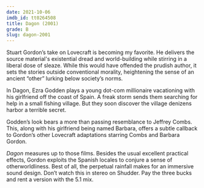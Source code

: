 ```yaml
---
date: 2021-10-06
imdb_id: tt0264508
title: Dagon (2001)
grade: B
slug: dagon-2001
---
```


Stuart Gordon’s take on Lovecraft is becoming my favorite. He delivers the source material's existential dread and world-building while stirring in a liberal dose of sleaze. While this would have offended the prudish author, it sets the stories outside conventional morality, heightening the sense of an ancient “other” lurking below society’s norms.

<!-- end -->

In Dagon, Ezra Godden plays a young dot-com millionaire vacationing with his girlfriend off the coast of Spain. A freak storm sends them searching for help in a small fishing village. But they soon discover the village denizens harbor a terrible secret.

Godden’s look bears a more than passing resemblance to Jeffrey Combs. This, along with his girlfriend being named Barbara, offers a subtle callback to Gordon’s other Lovecraft adaptations starring Combs and Barbara Gordon.

_Dagon_ measures up to those films. Besides the usual excellent practical effects, Gordon exploits the Spanish locales to conjure a sense of otherworldliness. Best of all, the perpetual rainfall makes for an immersive sound design. Don’t watch this in stereo on Shudder. Pay the three bucks and rent a version with the 5.1 mix.